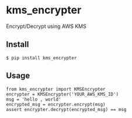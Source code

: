# kms_encrypter

Encrypt/Decrypt using AWS KMS

## Install

    $ pip install kms_encrypter

## Usage

    from kms_encrypter import KMSEncrypter
    encrypter = KMSEncrypter('YOUR_AWS_KMS_ID')
    msg = 'hello , world'
    encrypted_msg = encrypter.encrypt(msg) 
    assert encrypter.decrypt(encrypted_msg) == msg 












